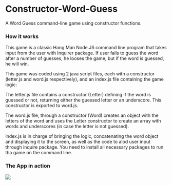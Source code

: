# Constructor-Word-Guess
A Word Guess command-line game using constructor functions.

### How it works
This game is a classic Hang Man Node.JS command line program that takes input from the user with Inquirer package. If user fails to guess the word after a number of guesses, he looses the game, but if the word is guessed, he will win.

This game was coded using 2 java script files, each with a constructor (letter.js and word.js respectively), and an index.js file containing the game logic:

The letter.js file contains a constructor (Letter) defining if the word is guessed or not, returning either the guessed letter or an underscore. This constructor is exported to word.js.

The word.js file, through a constructor (Word) creates an object with the letters of the word and uses the Letter constructor to create an array with words and underscores (in case the letter is not guessed).

index.js is in charge of bringing the logic, concatenating the word object and displaying it to the screen, as well as the code to alod user input through inquire package. You need to install all necessary packages to run tha game on the command line.

### The App in action

![](prototype.gif)


